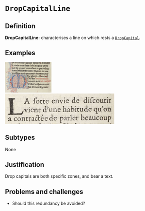 # `DropCapitalLine`

## Definition

**DropCapitalLine:** characterises a line on which rests a [`DropCapital`](https://github.com/SegmOnto/examples/tree/main/zones/DropCapital).

## Examples

<img src="btv1b84259980_f68.jpg" height="100px">
<img src="btv1b86070385_f78.jpg" height="100px">

## Subtypes

None

## Justification

Drop capitals are both specific zones, and bear a text.

## Problems and challenges

- Should this redundancy be avoided?


